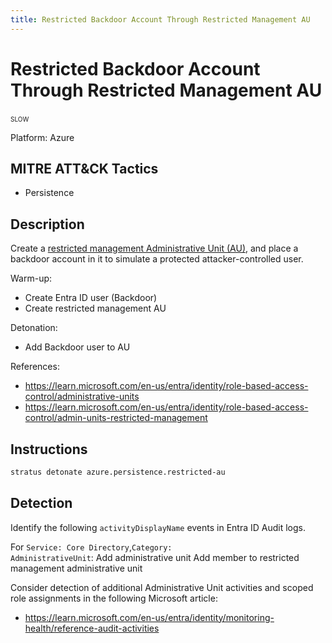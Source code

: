 ```yaml
---
title: Restricted Backdoor Account Through Restricted Management AU
---
```


# Restricted Backdoor Account Through Restricted Management AU

 <span class="smallcaps w3-badge w3-orange w3-round w3-text-sand" title="This attack technique may take 5+ minutes to clean up">slow</span> 

Platform: Azure

## MITRE ATT&CK Tactics

- Persistence

## Description

Create a [restricted management Administrative Unit (AU)](https://learn.microsoft.com/en-us/entra/identity/role-based-access-control/admin-units-restricted-management), and place a backdoor account in it to simulate a protected attacker-controlled user.

Warm-up:

- Create Entra ID user (Backdoor)
- Create restricted management AU

Detonation:

- Add Backdoor user to AU

References:

- https://learn.microsoft.com/en-us/entra/identity/role-based-access-control/administrative-units
- https://learn.microsoft.com/en-us/entra/identity/role-based-access-control/admin-units-restricted-management


## Instructions

```bash title="Detonate with Stratus Red Team"
stratus detonate azure.persistence.restricted-au
```

## Detection

Identify the following <code>activityDisplayName</code> events in Entra ID Audit logs.

For <code>Service: Core Directory</code>,<code>Category: AdministrativeUnit</code>:
Add administrative unit
Add member to restricted management administrative unit

Consider detection of additional Administrative Unit activities and scoped role assignments in the following Microsoft article:
- https://learn.microsoft.com/en-us/entra/identity/monitoring-health/reference-audit-activities